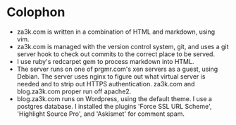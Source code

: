 Colophon
========

- za3k.com is written in a combination of HTML and markdown, using vim.
- za3k.com is managed with the version control system, git, and uses a git server hook to check out commits to the correct place to be served.
- I use ruby's redcarpet gem to process markdown into HTML.
- The server runs on one of prgmr.com's xen servers as a guest, using Debian. The server uses nginx to figure out what virtual server is needed and to strip out HTTPS authentication. za3k.com and blog.za3k.com proper run off apache2.
- blog.za3k.com runs on Wordpress, using the default theme. I use a postgres database. I installed the plugins 'Force SSL URL Scheme', 'Highlight Source Pro', and 'Askismet' for comment spam.
